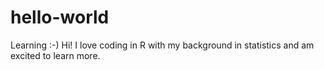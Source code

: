 # hello-world
Learning :-)
Hi! I love coding in R with my background in statistics and am excited to learn more.
